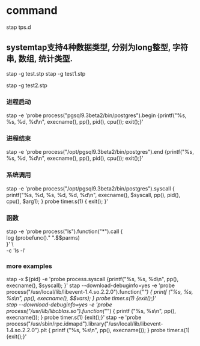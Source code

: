 # command
stap  tps.d

## systemtap支持4种数据类型, 分别为long整型, 字符串, 数组, 统计类型.
stap  -g  test.stp
stap  -g  test1.stp


stap  -g  test2.stp

### 进程启动
stap -e 'probe process("pgsql9.3beta2/bin/postgres").begin {printf("%s, %s, %d, %d\n", execname(), pp(), pid(), cpu()); exit();}'  
### 进程结束
stap -e 'probe process("/opt/pgsql9.3beta2/bin/postgres").end {printf("%s, %s, %d, %d\n", execname(), pp(), pid(), cpu()); exit();}'  
### 系统调用
stap -e 'probe process("/opt/pgsql9.3beta2/bin/postgres").syscall { printf("%s, %d, %s, %d, %d, %d\n", execname(), $syscall, pp(), pid(), cpu(), $arg1); } probe timer.s(1) { exit(); }' 
### 函数
stap -e 'probe process("ls").function("*").call {  
           log (probefunc()." ".$$parms)  
           }' \  
       -c 'ls -l' 

###  more examples
stap -x  ${pid} -e 'probe process.syscall {printf("%s, %s, %d\n", pp(), execname(), $syscall); }' 
stap --download-debuginfo=yes -e 'probe process("/usr/local/lib/libevent-1.4.so.2.2.0").function("*") { printf ("%s, %s, %s\n", pp(), execname(), $$vars); } probe timer.s(1) {exit();}'  
stap --download-debuginfo=yes -e 'probe process("/usr/lib/libcblas.so").function("*") { printf ("%s, %s\n", pp(), execname()); } probe timer.s(1) {exit();}'
stap -e 'probe process("/usr/sbin/rpc.idmapd").library("/usr/local/lib/libevent-1.4.so.2.2.0").plt { printf ("%s, %s\n", pp(), execname()); } probe timer.s(1) {exit();}'  





